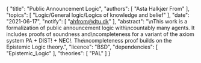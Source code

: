 {
    "title": "Public Announcement Logic",
    "authors": [
        "Asta Halkjær From"
    ],
    "topics": [
        "Logic/General logic/Logics of knowledge and belief"
    ],
    "date": "2021-06-17",
    "notify": [
        "ahfrom@dtu.dk"
    ],
    "abstract": "\nThis work is a formalization of public announcement logic with\ncountably many agents. It includes proofs of soundness and\ncompleteness for a variant of the axiom system PA + DIST! + NEC!. The\ncompleteness proof builds on the Epistemic Logic theory.",
    "licence": "BSD",
    "dependencies": [
        "Epistemic_Logic"
    ],
    "theories": [
        "PAL"
    ]
}